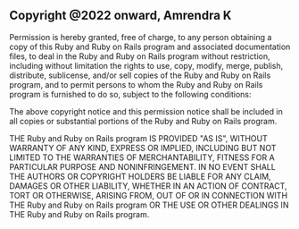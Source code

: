 ## Copyright @2022 onward, Amrendra K
Permission is hereby granted, free of charge, to any person obtaining a copy of this Ruby and Ruby on Rails program and associated documentation files, to deal in the Ruby and Ruby on Rails program without restriction, including without limitation the rights to use, copy, modify, merge, publish, distribute, sublicense, and/or sell copies of the Ruby and Ruby on Rails program, and to permit persons to whom the Ruby and Ruby on Rails program is furnished to do so, subject to the following conditions:

The above copyright notice and this permission notice shall be included in all copies or substantial portions of the Ruby and Ruby on Rails program.

THE Ruby and Ruby on Rails program IS PROVIDED "AS IS", WITHOUT WARRANTY OF ANY KIND, EXPRESS OR IMPLIED, INCLUDING BUT NOT LIMITED TO THE WARRANTIES OF MERCHANTABILITY, FITNESS FOR A PARTICULAR PURPOSE AND NONINFRINGEMENT. IN NO EVENT SHALL THE AUTHORS OR COPYRIGHT HOLDERS BE LIABLE FOR ANY CLAIM, DAMAGES OR OTHER LIABILITY, WHETHER IN AN ACTION OF CONTRACT, TORT OR OTHERWISE, ARISING FROM, OUT OF OR IN CONNECTION WITH THE Ruby and Ruby on Rails program OR THE USE OR OTHER DEALINGS IN THE Ruby and Ruby on Rails program.
